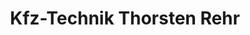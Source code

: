 ---
title: "Kfz-Technik Thorsten Rehr"
url: /egestorf/kfz-technik-thorsten-rehr/
shop: Autowerkstatt
---